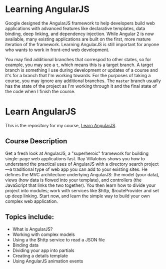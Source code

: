 # Learning AngularJS

Google designed the AngularJS framework to help developers build web applications with advanced features like declarative templates, data binding, deep linking, and dependency injection. While Angular 2 is now available, many existing applications are built on the first, more mature iteration of the framework. Learning AngularJS is still important for anyone who wants to work in front-end web development.


You may find additional branches that correspod to other states, so for example, you may see a `t`, which means this is a target branch. A target branch is something I use during development or updates of a course and it's for a branch that I'm working towards. For the purposes of taking a course, you may ignore any additional branches. The `master` branch usually has the state of the project as I'm working through it and the final state of the code when I finish the course. 


# Learn AngularJS
This is the repository for my course, [Learn AngularJS](http://www.lynda.com/AngularJS-tutorials/Up-Running-AngularJS/154414-2.html). 

## Course Description
Get a fresh look at AngularJS, a "superheroic" framework for building single-page web applications fast. Ray Villalobos shows you how to understand the practical uses of AngularJS with a directory search project—a traditional type of web app you can add to your existing sites. He defines the MVC architecture underlying AngularJS: the model (your data), views (how data is flowed into your template), and controllers (the JavaScript that links the two together). You then learn how to divide your project into modules; work with services like $http, $routeProvider and set up deep linking. Start now, and learn the simple way to build your own complex web application.

## Topics include:
- What is AngularJS?
- Working with complex models
- Using a the $http service to read a JSON file
- Binding data
- Dividing your app into partials
- Creating a details template
- Using AngularJS animation events

